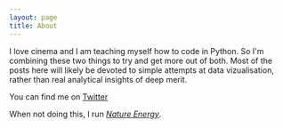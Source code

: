 ```yaml
---
layout: page
title: About
---
```


I love cinema and I am teaching myself how to code in Python. So I'm combining
these two things to try and get more out of both. Most of the posts here will
likely be devoted to simple attempts at data vizualisation, rather than real
analytical insights of deep merit.

You can find me on [Twitter](https://twitter.com/ns_dean)

When not doing this, I run [*Nature Energy*](https://www.nature.com/natureenergy).
